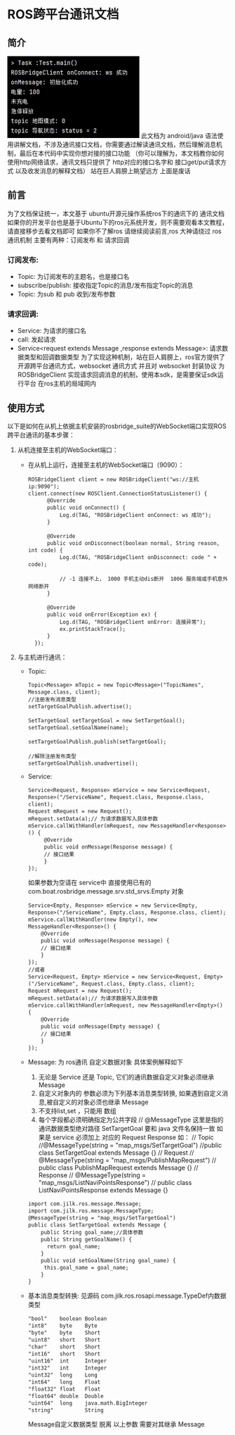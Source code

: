 # ROS跨平台通讯文档

## 简介
![效果图](./1717465413834.png)
此文档为 android/java 语法使用讲解文档，不涉及通讯接口文档，你需要通过解读通讯文档，然后理解消息机制，最后在本代码中实现你想对接的接口功能
（你可以理解为，本文档教你如何使用http网络请求，通讯文档只提供了 http对应的接口名字和 接口get/put请求方式 以及收发消息的解释文档）
站在巨人肩膀上眺望远方
上面是废话

## 前言

为了文档保证统一，本文基于 ubuntu开源元操作系统ros下的通讯下的 通讯文档
如果你的开发平台也是基于Ubuntu下的ros元系统开发，则不需要观看本文教程，请直接移步去看文档即可
如果你不了解ros 请继续阅读前言,ros 大神请绕过
ros 通讯机制 主要有两种：订阅发布 和 请求回调
### 订阅发布:
   - Topic: 为订阅发布的主题名，也是接口名
   - subscribe/publish: 接收指定Topic的消息/发布指定Topic的消息
   - Topic<msg extends Message>: 为sub 和 pub 收到/发布参数
### 请求回调:
   - Service: 为请求的接口名
   - call: 发起请求
   - Service<request extends Message ,response extends Message>: 请求数据类型和回调数据类型
为了实现这种机制，站在巨人肩膀上，ros官方提供了开源跨平台通讯方式，websocket 通讯方式
并且对 websocket 封装协议 为 ROSBridgeClient 实现请求回调消息的机制，使用本sdk，是需要保证sdk运行平台
在ros主机的局域网内


## 使用方式

以下是如何在从机上依据主机安装的rosbridge_suite的WebSocket端口实现ROS跨平台通讯的基本步骤：

1. 从机连接至主机的WebSocket端口：

    - 在从机上运行，连接至主机的WebSocket端口（9090）：

      ```
      ROSBridgeClient client = new ROSBridgeClient("ws://主机ip:9090");
      client.connect(new ROSClient.ConnectionStatusListener() {
            @Override
            public void onConnect() {
                Log.d(TAG, "ROSBridgeClient onConnect: ws 成功");
            }

            @Override
            public void onDisconnect(boolean normal, String reason, int code) {
                Log.d(TAG, "ROSBridgeClient onDisconnect: code " + code);

                // -1 连接不上， 1000 手机主动dis断开  1006 服务端或手机意外网络断开
            }

            @Override
            public void onError(Exception ex) {
                Log.d(TAG, "ROSBridgeClient onError: 连接异常");
                ex.printStackTrace();
            }
        });
      ```

2. 与主机进行通讯：

    - Topic:
      ```
      Topic<Message> mTopic = new Topic<Message>("TopicNames", Message.class, client);
      //注册发布消息类型
      setTargetGoalPublish.advertise();

      SetTargetGoal setTargetGoal = new SetTargetGoal();
      setTargetGoal.setGoalName(name);

      setTargetGoalPublish.publish(setTargetGoal);

      //解除注册发布类型
      setTargetGoalPublish.unadvertise();
      ```
    - Service:
      ```
      Service<Request, Response> mService = new Service<Request, Response>("/ServiceName", Request.class, Response.class, client);
      Request mRequest = new Request();
      mRequest.setData(a);// 为请求数据写入具体参数
      mService.callWithHandler(mRequest, new MessageHandler<Response>() {
           @Override
           public void onMessage(Response message) {
           // 接口结果
           }
      });
      ```
      如果参数为空请在 service中 直接使用已有的 
      com.boat.rosbridge.message.srv.std_srvs.Empty
      对象
      ```
      Service<Empty, Response> mService = new Service<Empty, Response>("/ServiceName", Empty.class, Response.class, client);
      mService.callWithHandler(new Empty(), new MessageHandler<Response>() {
          @Override
          public void onMessage(Response message) {
          // 接口结果
          }
      });
      //或者
      Service<Request, Empty> mService = new Service<Request, Empty>("/ServiceName", Request.class, Empty.class, client);
      Request mRequest = new Request();
      mRequest.setData(a);// 为请求数据写入具体参数
      mService.callWithHandler(mRequest, new MessageHandler<Empty>() {
          @Override
          public void onMessage(Empty message) {
          // 接口结果
          }
      });
      ```
    - Message: 
      为 ros通讯 自定义数据对象
      具体案例解释如下
      1. 无论是 Service 还是 Topic, 它们的通讯数据自定义对象必须继承 Message
      2. 自定义对象内的 参数必须为下列基本消息类型转换, 如果遇到自定义消息,被自定义的对象必须也继承 Message
      3. 不支持list,set ，只能用 数组 
      4. 每个字段都必须明确指定为公共字段
      // @MessageType 这里是指的通讯数据类型绝对路径 SetTargetGoal 要和 java 文件名保持一致
      如果是 service 必须加上 对应的 Request Response
      如：
      // Topic
      //@MessageType(string = "map_msgs/SetTargetGoal")
      //public class SetTargetGoal extends Message {}
      // Request
      // @MessageType(string = "map_msgs/PublishMapRequest")
      // public class PublishMapRequest extends Message {}
      // Response
      // @MessageType(string = "map_msgs/ListNaviPointsResponse")
      // public class ListNaviPointsResponse extends Message {}

      ```
      import com.jilk.ros.message.Message;
      import com.jilk.ros.message.MessageType;
      @MessageType(string = "map_msgs/SetTargetGoal")
      public class SetTargetGoal extends Message {
          public String goal_name;//具体参数
          public String getGoalName() {
            return goal_name;
          }
          public void setGoalName(String goal_name) {
           this.goal_name = goal_name;
          }
      }
      ```
    - 基本消息类型转换:
      见源码 com.jilk.ros.rosapi.message.TypeDef内数据类型
      ```
      "bool"    boolean Boolean
      "int8"    byte    Byte
      "byte"    byte    Short 
      "uint8"   short   Short
      "char"    short   Short
      "int16"   short   Short
      "uint16"  int     Integer
      "int32"   int     Integer
      "uint32"  long    Long
      "int64"   long    Float
      "float32" float   Float
      "float64" double  Double
      "uint64"  long    java.math.BigInteger
      "string"          String
      ```
      Message自定义数据类型 脱离 以上参数 需要对其继承 Message

